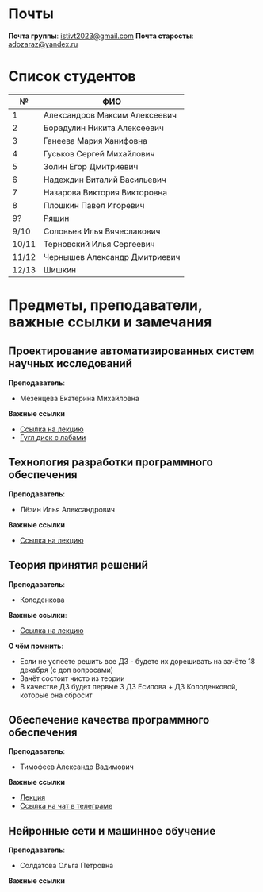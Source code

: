 # Почты

**Почта группы**: istivt2023@gmail.com
**Почта старосты**: adozaraz@yandex.ru

# Список студентов

| № | ФИО |
| --- | --- |
| 1 | Александров Максим Алексеевич |
| 2 | Борадулин Никита Алексеевич |
| 3 | Ганеева Мария Ханифовна |
| 4 | Гуськов Сергей Михайлович |
| 5 | Золин Егор Дмитриевич |
| 6 | Надеждин Виталий Васильевич |
| 7 | Назарова Виктория Викторовна |
| 8 | Плошкин Павел Игоревич |
| 9?| Рящин |
| 9/10 | Соловьев Илья Вячеславович |
| 10/11 | Терновский Илья Сергеевич |
| 11/12 | Чернышев Александр Дмитриевич |
| 12/13 | Шишкин |

# Предметы, преподаватели, важные ссылки и замечания
## Проектирование автоматизированных систем научных исследований

**Преподаватель**: 
- Мезенцева Екатерина Михайловна

**Важные ссылки**
- [Ссылка на лекцию](https://bbb.ssau.ru/b/mu7-qcu-pnd-ez3)
- [Гугл диск с лабами](https://drive.google.com/drive/folders/12Qw0tIl02Fqc65y344qYoi27THrsAXGG?usp=drive_link)

## Технология разработки программного обеспечения

**Преподаватель**: 
- Лёзин Илья Александрович

**Важные ссылки**
- [Ссылка на лекцию](https://bbb.ssau.ru/b/ad9-5sx-jef-p2a)

## Теория принятия решений

**Преподаватель**: 
- Колоденкова

**Важные ссылки**:
- [Ссылка на лекцию](https://bbb.ssau.ru/b/ha2-zvq-qji-p6c)

**О чём помнить**:
- Если не успеете решить все ДЗ - будете их дорешивать на зачёте 18 декабря (с доп вопросами)
- Зачёт состоит чисто из теории
- В качестве ДЗ будет первые 3 ДЗ Есипова + ДЗ Колоденковой, которые она сбросит

## Обеспечение качества программного обеспечения

**Преподаватель**: 
- Тимофеев Александр Вадимович

**Важные ссылки**

- [Лекция](https://bbb.ssau.ru/b/etn-uis-s9w-kgm)
- [Ссылка на чат в телеграме](https://t.me/+rQKETW5znx1mNjcy)

## Нейронные сети и машинное обучение

**Преподаватель**: 
- Солдатова Ольга Петровна

**Важные ссылки**



